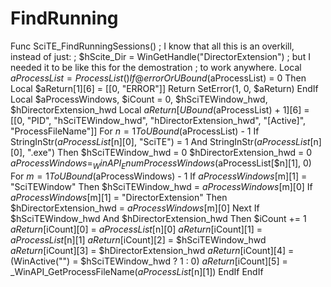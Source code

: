 # FindRunning
Func SciTE_FindRunningSessions()     ; I know that all this is an overkill, instead of just:     ; $hScite_Dir = WinGetHandle("DirectorExtension")     ; but I needed it to be like this for the demostration     ; to work anywhere.      Local $aProcessList = ProcessList()     If @error Or UBound($aProcessList) = 0 Then         Local $aReturn[1][6] = [[0, "ERROR"]]         Return SetError(1, 0, $aReturn)     EndIf     Local $aProcessWindows, $iCount = 0, $hSciTEWindow_hwd, $hDirectorExtension_hwd     Local $aReturn[UBound($aProcessList) + 1][6] = [[0, "PID", "hSciTEWindow_hwd", "hDirectorExtension_hwd", "[Active]", "ProcessFileName"]]     For $n = 1 To UBound($aProcessList) - 1         If StringInStr($aProcessList[$n][0], "SciTE") = 1 And StringInStr($aProcessList[$n][0], ".exe") Then             $hSciTEWindow_hwd = 0             $hDirectorExtension_hwd = 0             $aProcessWindows = _WinAPI_EnumProcessWindows($aProcessList[$n][1], 0)             For $m = 1 To UBound($aProcessWindows) - 1                 If $aProcessWindows[$m][1] = "SciTEWindow" Then $hSciTEWindow_hwd = $aProcessWindows[$m][0]                 If $aProcessWindows[$m][1] = "DirectorExtension" Then $hDirectorExtension_hwd = $aProcessWindows[$m][0]             Next             If $hSciTEWindow_hwd And $hDirectorExtension_hwd Then                 $iCount += 1                 $aReturn[$iCount][0] = $aProcessList[$n][0]                 $aReturn[$iCount][1] = $aProcessList[$n][1]                 $aReturn[$iCount][2] = $hSciTEWindow_hwd                 $aReturn[$iCount][3] = $hDirectorExtension_hwd                 $aReturn[$iCount][4] = (WinActive("") = $hSciTEWindow_hwd ? 1 : 0)                 $aReturn[$iCount][5] = _WinAPI_GetProcessFileName($aProcessList[$n][1])             EndIf         EndIf

